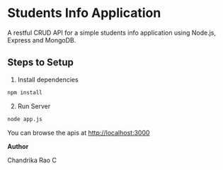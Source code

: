 # Students Info Application
A restful CRUD API for a simple students info application using Node.js, Express and MongoDB.

## Steps to Setup

1. Install dependencies

```bash
npm install
```

2. Run Server

```bash
node app.js
```

You can browse the apis at <http://localhost:3000>

**Author**

Chandrika Rao C
